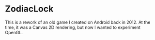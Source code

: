 # ZodiacLock

This is a rework of an old game I created on Android back in 2012. At the time, it was a Canvas 2D rendering, but now I wanted to experiment OpenGL. 
